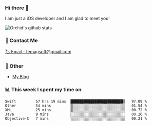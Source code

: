 ### Hi there 👋

I am just a iOS developer and I am glad to meet you!

![Orchid's github stats](https://github-readme-stats.vercel.app/api?username=orchid-bloom&&show_icons=true&&title_color=1abc9c&&icon_color=1abc9c&&theme=dracula)

### 📮 Contact Me

[🏷 Email - temagsoft@gmail.com](mailto:temagsoft@gmail.com)


### 🤪 Other

- [My Blog](https://www.jianshu.com/u/fb6c72d338f8)

### 📊 This week I spent my time on

<!--START_SECTION:waka-->
```text
Swift         57 hrs 19 mins  ████████████████████████▒   97.09 % 
Other         54 mins         ▒░░░░░░░░░░░░░░░░░░░░░░░░   01.54 % 
XML           25 mins         ▒░░░░░░░░░░░░░░░░░░░░░░░░   00.72 % 
Java          9 mins          ░░░░░░░░░░░░░░░░░░░░░░░░░   00.26 % 
Objective-C   7 mins          ░░░░░░░░░░░░░░░░░░░░░░░░░   00.21 % 
```
<!--END_SECTION:waka-->

